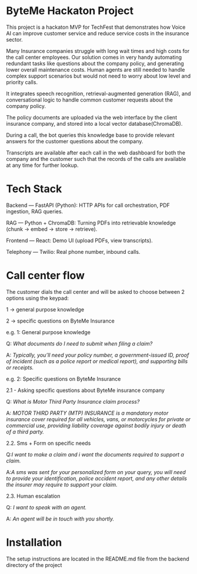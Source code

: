 # ByteMe Hackaton Project

This project is a hackaton MVP for TechFest that demonstrates how Voice AI can improve customer service and reduce service costs in the insurance sector.

Many Insurance companies struggle with long wait times and high costs for the call center employees. Our solution comes in very handy automating redundant tasks like questions about the company policy, and generating lower overall maintenance costs. Human agents are still needed to handle complex support scenarios but would not need to worry about low level and priority calls.

It integrates speech recognition, retrieval-augmented generation (RAG), and conversational logic to handle common customer requests about the company policy.

The policy documents are uploaded via the web interface by the client insurance company, and stored into a local vector database(ChromaDB).

During a call, the bot queries this knowledge base to provide relevant answers for the customer questions about the company.

Transcripts are available after each call in the web dashboard for both the company and the customer such that the records of the calls are available at any time for further lookup.

# Tech Stack

Backend — FastAPI (Python): HTTP APIs for call orchestration, PDF ingestion, RAG queries.

RAG — Python + ChromaDB: Turning PDFs into retrievable knowledge (chunk → embed → store → retrieve).

Frontend — React: Demo UI (upload PDFs, view transcripts).

Telephony — Twilio: Real phone number, inbound calls.

# Call center flow

The customer dials the call center and will be asked to choose between 2 options using the keypad:

1 -> general purpose knowledge

2 -> specific questions on ByteMe Insurance

e.g. 1: General purpose knowledge

Q: *What documents do I need to submit when filing a claim?*
    
A: *Typically, you’ll need your policy number, a government-issued ID, proof of incident (such as a police report or medical report), and supporting bills or receipts.*

e.g. 2: Specific questions on ByteMe Insurance

2.1 - Asking specific questions about ByteMe insurance company

Q: *What is Motor Third Party Insurance claim process?*
    
A: *MOTOR THIRD PARTY (MTP) INSURANCE is a mandatory motor insurance cover required for all vehicles, vans, or motorcycles for private or commercial use, providing liability coverage against bodily injury or death of a third party.*

2.2. Sms + Form on specific needs 

Q:*I want to make a claim and i want the documents required to support a claim.*
    
A:*A sms was sent for your personalized form on your query, you will need to provide your identification, police accident report, and any other details the insurer may require to support your claim.*
    
2.3. Human escalation

Q: *I want to speak with an agent.*

A: *An agent will be in touch with you shortly.*

# Installation

The setup instructions are located in the README.md file from the backend directory of the project
